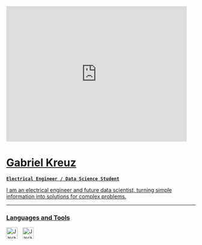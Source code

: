 <iframe src="https://giphy.com/embed/3oKIPEqDGUULpEU0aQ" width="480" height="360" frameBorder="0" class="giphy-embed" allowFullScreen></iframe><p><a href="https://giphy.com/gifs/cartoon-character-2d-3oKIPEqDGUULpEU0aQ"/>

# Gabriel Kreuz

**`Electrical Engineer / Data Science Student`**

I am an electrical engineer and future data scientist, turning simple information into solutions for complex problems.

---

### Languages and Tools

<img align="left" alt="Javaa" width="30px" style="padding-right:10px;" src="https://cdn.jsdelivr.net/gh/devicons/devicon/icons/python/python-original.svg"/>
<img align="left" alt="Javaa" width="30px" style="padding-right:10px;" src="https://cdn.jsdelivr.net/gh/devicons/devicon/icons/matlab/matlab-original.svg" />
          
